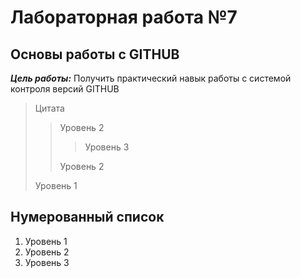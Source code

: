 # Лабораторная работа №7

## Основы работы с GITHUB

***Цель работы:*** Получить практический навык работы с системой контроля версий GITHUB

>Цитата
>> Уровень 2
>>> Уровень 3
>>
>> Уровень 2
>
> Уровень 1

## Нумерованный список

1. Уровень 1
2. Уровень 2
3. Уровень 3

